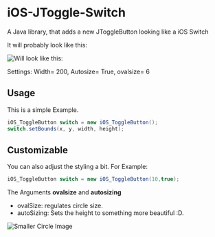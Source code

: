 # iOS-JToggle-Switch
A Java library, that adds a new JToggleButton looking like a iOS Switch

It will probably look like this: 

![Will look like this:](http://i.imgur.com/nlwTIdu.png)


Settings: Width= 200, Autosize= True, ovalsize= 6


## Usage ##

This is a simple Example.

```java
iOS_ToggleButton switch = new iOS_ToggleButton();
switch.setBounds(x, y, width, height);
```

## Customizable ##

You can also adjust the styling a bit.
For Example: 
```java
iOS_ToggleButton switch = new iOS_ToggleButton(10,true); 
```
The Arguments **ovalsize** and **autosizing** 
* ovalSize: regulates circle size.
* autoSizing: Sets the height to something more beautiful :D.

![Smaller Circle Image](i.imgur.com/qo4E1bF.png)

